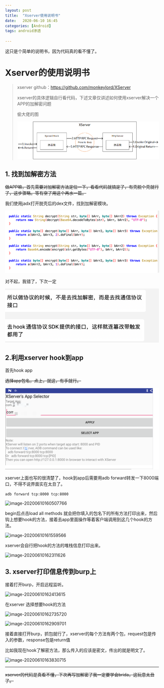 ```yaml
---
layout: post
title:  "Xserver使用说明书"
date:   2020-06-10 16:45
categories: [Android]
tags: android渗透

---
```


这只是个简单的说明书，因为代码真的看不懂了。
<!-- more -->
# Xserver的使用说明书
> xserver github：https://github.com/monkeylord/XServer
>
> xserver的具体逻辑自行看代码，下述文章仅讲述如何使用xserver解决一个APP的加解密问题
>
> 偷大佬的图
>
> ![image-20200610154910275](https://raw.githubusercontent.com/L3B1anc/L3B1anc.github.io/master/_posts/使用Xserver解决APP加密.assets/image-20200610154910275.png)

## 1. 找到加解密方法

~~做APP嘛，首先需要对加解密方法定位一下，看看代码就搞定了，有壳脱个壳就行了，这步骤略。等有空了用这个再水一篇。~~

我们使用jadx打开脱壳后的dex文件，找到加解密模块。

![image-20200610154042455](https://raw.githubusercontent.com/L3B1anc/L3B1anc.github.io/master/_posts/使用Xserver解决APP加密.assets/image-20200610154042455.png)

对不起，我错了，下次一定

![image-20200610155828753](https://raw.githubusercontent.com/L3B1anc/L3B1anc.github.io/master/_posts/使用Xserver解决APP加密.assets/image-20200610155828753.png)

## 2.利用xserver hook到app

首先hook app

~~选择app包名，点上，就这，有手就行。~~



![image-20200610161254749](https://raw.githubusercontent.com/L3B1anc/L3B1anc.github.io/master/_posts/使用Xserver解决APP加密.assets/image-20200610161254749.png)

xserver上面也写的很清楚了，hook到app后需要用adb forward转发一下8000端口，不得不说界面实在太丑了。

```adb forward tcp:8000 tcp:8000```

![image-20200610160507766](https://raw.githubusercontent.com/L3B1anc/L3B1anc.github.io/master/_posts/使用Xserver解决APP加密.assets/image-20200610160507766.png)

begin后点击load all methods 就会把你填入的包名下的所有方法打印出来，然后钩上想要hook的方法，接着去app里面操作等着客户端调用到这几个hook的方法。

![image-20200610161559566](https://raw.githubusercontent.com/L3B1anc/L3B1anc.github.io/master/_posts/使用Xserver解决APP加密.assets/image-20200610161559566.png)

xserver会自行把hook的方法的堆栈信息打印出来。

![image-20200610162311626](https://raw.githubusercontent.com/L3B1anc/L3B1anc.github.io/master/_posts/使用Xserver解决APP加密.assets/image-20200610162311626.png)

## 3. xserver打印信息传到burp上

接着打开burp，开启远程监听。

![image-20200610162413615](https://raw.githubusercontent.com/L3B1anc/L3B1anc.github.io/master/_posts/使用Xserver解决APP加密.assets/image-20200610162413615.png)

在xserver 选择想要hook的方法

![image-20200610162735720](https://raw.githubusercontent.com/L3B1anc/L3B1anc.github.io/master/_posts/使用Xserver解决APP加密.assets/image-20200610162735720.png)

![image-20200610162909701](https://raw.githubusercontent.com/L3B1anc/L3B1anc.github.io/master/_posts/使用Xserver解决APP加密.assets/image-20200610162909701.png)

接着直接打开burp，抓包就行了，xserver的每个方法有两个包，request包是传入的参数，response包是return值

比如我现在hook了解密方法，那么传入的应该是密文，传出的就是明文了。

![image-20200610163830715](https://raw.githubusercontent.com/L3B1anc/L3B1anc.github.io/master/_posts/使用Xserver解决APP加密.assets/image-20200610163830715.png)

---

~~xserver的代码是真看不懂，下次再写加解密了我一定要学会brida，这玩意太丑了。~~
